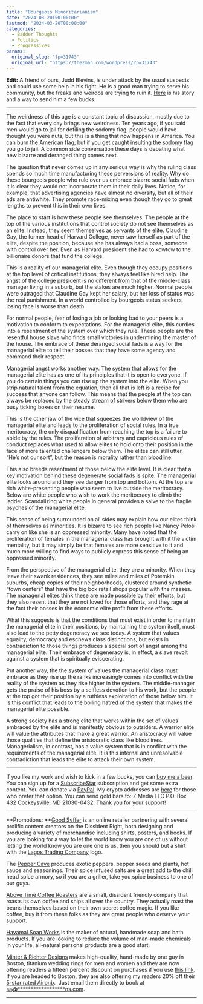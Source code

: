 ```yaml
---
title: "Bourgeois Minoritarianism"
date: "2024-03-20T00:00:00"
lastmod: "2024-03-20T00:00:00"
categories:
  - Badder Thoughts
  - Politics
  - Progressives
params:
  original_slug: "?p=31743"
  original_url: "https://thezman.com/wordpress/?p=31743"
---
```


**Edit:** A friend of ours, Judd Blevins, is under attack by the usual
suspects and could use some help in his fight. He is a good man trying
to serve his community, but the freaks and weirdos are trying to ruin
it. <a href="https://127190.campaignpartner.net/" rel="noopener"
target="_blank">Here</a> is his story and a way to send him a few bucks.

------------------------------------------------------------------------

The weirdness of this age is a constant topic of discussion, mostly due
to the fact that every day brings new weirdness. Ten years ago, if you
said men would go to jail for defiling the sodomy flag, people would
have thought you were nuts, but this is a thing that now happens in
America. You can burn the American flag, but if you get caught insulting
the sodomy flag you go to jail. A common side conversation these days is
debating what new bizarre and deranged thing comes next.

The question that never comes up in any serious way is why the ruling
class spends so much time manufacturing these perversions of reality.
Why do these bourgeois people who rule over us embrace bizarre social
fads when it is clear they would not incorporate them in their daily
lives. Notice, for example, that advertising agencies have almost no
diversity, but all of their ads are antiwhite. They promote race-mixing
even though they go to great lengths to prevent this in their own lives.

The place to start is how these people see themselves. The people at the
top of the various institutions that control society do not see
themselves as an elite. Instead, they seem themselves as servants of the
elite. Claudine Gay, the former head of Harvard College, never saw
herself as part of the elite, despite the position, because she has
always had a boss, someone with control over her. Even as Harvard
president she had to kowtow to the billionaire donors that fund the
college.

This is a reality of our managerial elite. Even though they occupy
positions at the top level of critical institutions, they always feel
like hired help. The angst of the college president is no different from
that of the middle-class manager living in a suburb, but the stakes are
much higher. Normal people were outraged that Claudine Gay kept her
salary, but her loss of status was the real punishment. In a world
controlled by bourgeois status seekers, losing face is worse than death.

For normal people, fear of losing a job or looking bad to your peers is
a motivation to conform to expectations. For the managerial elite, this
curdles into a resentment of the system over which they rule. These
people are the resentful house slave who finds small victories in
undermining the master of the house. The embrace of these deranged
social fads is a way for the managerial elite to tell their bosses that
they have some agency and command their respect.

Managerial angst works another way. The system that allows for the
managerial elite has as one of its principles that it is open to
everyone. If you do certain things you can rise up the system into the
elite. When you strip natural talent from the equation, then all that is
left is a recipe for success that anyone can follow. This means that the
people at the top can always be replaced by the steady stream of
strivers below them who are busy ticking boxes on their resume.

This is the other jaw of the vice that squeezes the worldview of the
managerial elite and leads to the proliferation of social rules. In a
true meritocracy, the only disqualification from reaching the top is a
failure to abide by the rules. The proliferation of arbitrary and
capricious rules of conduct replaces what used to allow elites to hold
onto their position in the face of more talented challengers below them.
The elites can still utter, “He’s not our sort”, but the reason is
morality rather than bloodline.

This also breeds resentment of those below the elite level. It is clear
that a key motivation behind these degenerate social fads is spite. The
managerial elite looks around and they see danger from top and bottom.
At the top are rich white-presenting people who seem to live outside the
meritocracy. Below are white people who wish to work the meritocracy to
climb the ladder. Scandalizing white people in general provides a salve
to the fragile psyches of the managerial elite.

This sense of being surrounded on all sides may explain how our elites
think of themselves as minorities. It is bizarre to see rich people like
Nancy Pelosi carry on like she is an oppressed minority. Many have noted
that the proliferation of females in the managerial class has brought
with it the victim mentality, but it may simply be that females are more
sensitive to it and much more willing to find ways to publicly express
this sense of being an oppressed minority.

From the perspective of the managerial elite, they are a minority. When
they leave their swank residences, they see miles and miles of Potemkin
suburbs, cheap copies of their neighborhoods, clustered around synthetic
“town centers” that have the big box retail shops popular with the
masses. The managerial elites think these are made possible by their
efforts, but they also resent that they are not loved for those efforts,
and they rage at the fact their bosses in the economic elite profit from
these efforts.

What this suggests is that the conditions that must exist in order to
maintain the managerial elite in their positions, by maintaining the
system itself, must also lead to the petty degeneracy we see today. A
system that values equality, democracy and eschews class distinctions,
but exists in contradiction to those things produces a special sort of
angst among the managerial elite. Their embrace of degeneracy is, in
effect, a slave revolt against a system that is spiritually
eviscerating.

Put another way, the the system of values the managerial class must
embrace as they rise up the ranks increasingly comes into conflict with
the reality of the system as they rise higher in the system. The
middle-manager gets the praise of his boss by a selfless devotion to his
work, but the people at the top got their position by a ruthless
exploitation of those below him. It is this conflict that leads to the
boiling hatred of the system that makes the managerial elite possible.

A strong society has a strong elite that works within the set of values
embraced by the elite and is manifestly obvious to outsiders. A warrior
elite will value the attributes that make a great warrior. An
aristocracy will value those qualities that define the aristocratic
class like bloodlines. Managerialism, in contrast, has a value system
that is in conflict with the requirements of the managerial elite. It is
this internal and unresolvable contradiction that leads the elite to
attack their own system.

------------------------------------------------------------------------

If you like my work and wish to kick in a few bucks, you can
<a href="https://www.buymeacoffee.com/mujolulu" rel="noopener"
target="_blank">buy me a beer</a>. You can sign up for a
<a href="https://www.subscribestar.com/the-z-blog" rel="noopener"
target="_blank">SubscribeStar</a> subscription and get some extra
content. You can donate via <a
href="https://www.paypal.com/donate/?cmd=_s-xclick&amp;hosted_button_id=UDAS2Q8JYA6CN&amp;source=url"
rel="noopener" target="_blank">PayPal</a>. My crypto addresses are
<a href="https://thezman.com/wordpress/?page_id=22713" rel="noopener"
target="_blank">here</a> for those who prefer that option. You can send
gold bars to: Z Media LLC P.O. Box 432 Cockeysville, MD 21030-0432.
Thank you for your support!

------------------------------------------------------------------------

**Promotions: **<a href="https://goodsvffer.com/" rel="noopener" target="_blank">Good
Svffer</a> is an online retailer partnering with several prolific
content creators on the Dissident Right, both designing and producing a
variety of merchandise including shirts, posters, and books. If you are
looking for a way to let the world know you are one of us without
letting the world know you are one one is us, then you should but a
shirt with the
<a href="https://goodsvffer.com/products/lagos-trading-company"
rel="noopener" target="_blank">Lagos Trading Company</a> logo.

The <a href="https://peppercave.com/shop/ols/products" rel="noopener"
target="_blank">Pepper Cave</a> produces exotic peppers, pepper seeds
and plants, hot sauce and seasonings. Their spice infused salts are a
great add to the chili head spice armory, so if you are a griller, take
you spice business to one of our guys.

<a href="https://abovetimecoffee.com/" rel="noopener"
target="_blank">Above Time Coffee Roasters</a> are a small, dissident
friendly company that roasts its own coffee and ships all over the
country. They actually roast the beans themselves based on their own
secret coffee magic. If you like coffee, buy it from these folks as they
are great people who deserve your support.

<a href="https://havamalsoapworks.com/" rel="noopener"
target="_blank">Havamal Soap Works</a> is the maker of natural, handmade
soap and bath products. If you are looking to reduce the volume of
man-made chemicals in your life, all-natural personal products are a
good start.

<a href="https://www.minterandrichterdesigns.com/"
rel="noreferrer nofollow noopener" target="_blank">Minter &amp; Richter
Designs</a> makes high-quality, hand-made by one guy in Boston, titanium
wedding rings for men and women and they are now offering readers a
fifteen percent discount on purchases if you use
<a href="https://www.minterandrichterdesigns.com/discount/ZMAN"
rel="noreferrer nofollow noopener" target="_blank">this link</a>.
<span class="highlight"><span class="colour"><span class="font"><span class="size">If
you are headed to Boston, they are also offering my readers 20% off
their <a
href="https://www.airbnb.com/users/7988017/listings?user_id=7988017&amp;s=3"
rel="noopener noreferrer" target="_blank">5-star rated Airbnb</a>.  Just
email them directly to book at
<a href="mailto:sa***@*********************ns.com"
data-original-string="D+fpDZf8thjl8ogqx3e5QA==cb7I0NkQH3D6cunGFyFAn0g5tsstHMrZYUulWRPeQA/9QcFLiVJi8DoRz4/eVEcXv17"><span
class="apbct-email-encoder"
data-original-string="Fg9YL80IrAUO8p0GO7xlPw==cb79u83R3Sz+JjrQYWNv2tza4zSwOVASwF5boKehl2l1xsq0FAyQx+7aQQ7LIB+C66k"
title="This contact has been encoded by Anti-Spam by CleanTalk. Click to decode. To finish the decoding make sure that JavaScript is enabled in your browser.">sa<span
class="apbct-blur">***</span>@<span
class="apbct-blur">*********************</span>ns.com</span></a>.</span></span></span></span>

------------------------------------------------------------------------
